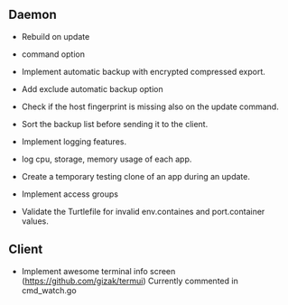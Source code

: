 ## Daemon

* Rebuild on update

* command option
* Implement automatic backup with encrypted compressed export.
* Add exclude automatic backup option

* Check if the host fingerprint is missing also on the update command.
* Sort the backup list before sending it to the client.
* Implement logging features.
* log cpu, storage, memory usage of each app.
* Create a temporary testing clone of an app during an update.
* Implement access groups
* Validate the Turtlefile for invalid env.containes and port.container values.




## Client

* Implement awesome terminal info screen (https://github.com/gizak/termui)
  Currently commented in cmd_watch.go